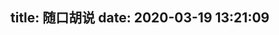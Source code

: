 title: 随口胡说
date: 2020-03-19 13:21:09
---

<link rel="stylesheet" href="https://cdn.jsdelivr.net/gh/HexoPlusPlus/HexoPlusPlus@8f33666/dist/talk.css" /> 
<script src="https://cdn.jsdelivr.net/gh/HexoPlusPlus/HexoPlusPlus@8f33666/dist/talk.js"></script>
<div id="hpp_talk"></div>
<script>
new hpp_talk({
id:"hpp_talk",
domain: "blogadmin.cyfan.top",
limit: 10,
start: 0
})
</script>

